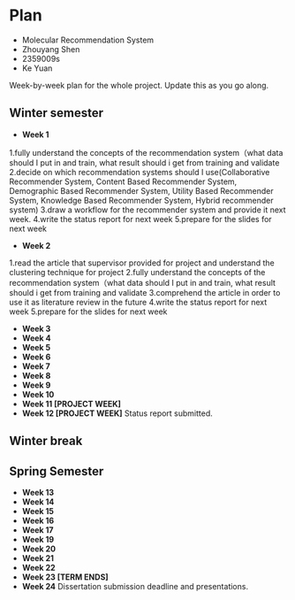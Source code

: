 # Plan

* Molecular Recommendation System
* Zhouyang Shen
* 2359009s
* Ke Yuan

Week-by-week plan for the whole project. Update this as you go along.

## Winter semester

* **Week 1**

1.fully understand the concepts of the recommendation system（what data should I put in and train, what result should i get from training and validate
2.decide on which recommendation systems should I use(Collaborative Recommender System, Content Based Recommender System, Demographic Based Recommender System, Utility Based Recommender System, Knowledge Based Recommender System, Hybrid recommender system)
3.draw a workflow for the recommender system and provide it next week.
4.write the status report for next week
5.prepare for the slides for next week

* **Week 2**

1.read the article that supervisor provided for project and understand the clustering technique for project
2.fully understand the concepts of the recommendation system（what data should I put in and train, what result should i get from training and validate
3.comprehend the article in order to use it as literature review in the future
4.write the status report for next week
5.prepare for the slides for next week

* **Week 3**
* **Week 4**
* **Week 5**
* **Week 6**
* **Week 7**
* **Week 8**
* **Week 9**
* **Week 10**
* **Week 11 [PROJECT WEEK]**
* **Week 12 [PROJECT WEEK]** Status report submitted.

## Winter break

## Spring Semester

* **Week 13**
* **Week 14**
* **Week 15**
* **Week 16**
* **Week 17**
* **Week 19**
* **Week 20**
* **Week 21**
* **Week 22**
* **Week 23 [TERM ENDS]**
* **Week 24** Dissertation submission deadline and presentations.

